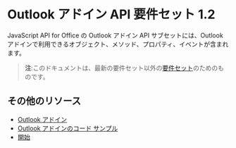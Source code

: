 

# Outlook アドイン API 要件セット 1.2

JavaScript API for Office の Outlook アドイン API サブセットには、Outlook アドインで利用できるオブジェクト、メソッド、プロパティ、イベントが含まれます。

> **注**:このドキュメントは、最新の要件セット以外の[要件セット](tutorial-api-requirement-sets.md)のためのものです。 

## その他のリソース

- [Outlook アドイン](../../docs/outlook/outlook-add-ins.md)
- [Outlook アドインのコード サンプル](https://dev.outlook.com/MailAppsGettingStarted/Samples)
- [開始](https://dev.outlook.com/MailAppsGettingStarted/GetStarted)
